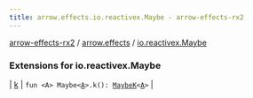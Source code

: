 ```yaml
---
title: arrow.effects.io.reactivex.Maybe - arrow-effects-rx2
---
```


[arrow-effects-rx2](../../index.html) / [arrow.effects](../index.html) / [io.reactivex.Maybe](./index.html)

### Extensions for io.reactivex.Maybe

| [k](k.html) | `fun <A> Maybe<`[`A`](k.html#A)`>.k(): `[`MaybeK`](../-maybe-k/index.html)`<`[`A`](k.html#A)`>` |


